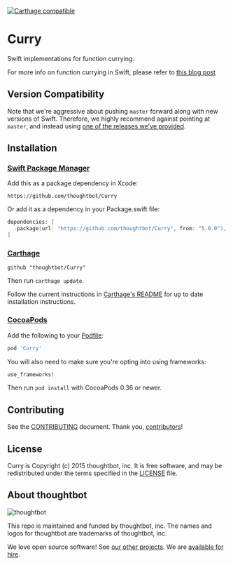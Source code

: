 [![Carthage compatible](https://img.shields.io/badge/Carthage-compatible-4BC51D.svg?style=flat)](https://github.com/Carthage/Carthage)
# Curry #

Swift implementations for function currying.

For more info on function currying in Swift, please refer to [this blog
post][tb-curry]

[tb-curry]: https://robots.thoughtbot.com/introduction-to-function-currying-in-swift

## Version Compatibility

Note that we're aggressive about pushing `master` forward along with new
versions of Swift. Therefore, we highly recommend against pointing at `master`,
and instead using [one of the releases we've provided][releases].

[releases]: https://github.com/thoughtbot/Curry/releases

## Installation ##

### [Swift Package Manager] ###

[Swift Package Manager]: https://swift.org/package-manager/

Add this as a package dependency in Xcode:

```
https://github.com/thoughtbot/Curry
```

Or add it as a dependency in your Package.swift file:

```swift
dependencies: [
  .package(url: "https://github.com/thoughtbot/Curry", from: "5.0.0"),
]
```

### [Carthage] ###

[Carthage]: https://github.com/Carthage/Carthage

```
github "thoughtbot/Curry"
```

Then run `carthage update`.

Follow the current instructions in [Carthage's README][carthage-installation]
for up to date installation instructions.

[carthage-installation]: https://github.com/Carthage/Carthage#adding-frameworks-to-an-application

### [CocoaPods] ###

[CocoaPods]: http://cocoapods.org

Add the following to your [Podfile](http://guides.cocoapods.org/using/the-podfile.html):

```ruby
pod 'Curry'
```

You will also need to make sure you're opting into using frameworks:

```ruby
use_frameworks!
```

Then run `pod install` with CocoaPods 0.36 or newer.

Contributing
------------

See the [CONTRIBUTING] document. Thank you, [contributors]!

[CONTRIBUTING]: CONTRIBUTING.md
[contributors]: https://github.com/thoughtbot/Curry/graphs/contributors

License
-------

Curry is Copyright (c) 2015 thoughtbot, inc. It is free software, and may be
redistributed under the terms specified in the [LICENSE] file.

[LICENSE]: /LICENSE

<!-- START /templates/footer.md -->
## About thoughtbot

![thoughtbot](https://thoughtbot.com/thoughtbot-logo-for-readmes.svg)

This repo is maintained and funded by thoughtbot, inc.
The names and logos for thoughtbot are trademarks of thoughtbot, inc.

We love open source software!
See [our other projects][community].
We are [available for hire][hire].

[community]: https://thoughtbot.com/community?utm_source=github
[hire]: https://thoughtbot.com/hire-us?utm_source=github

<!-- END /templates/footer.md -->
